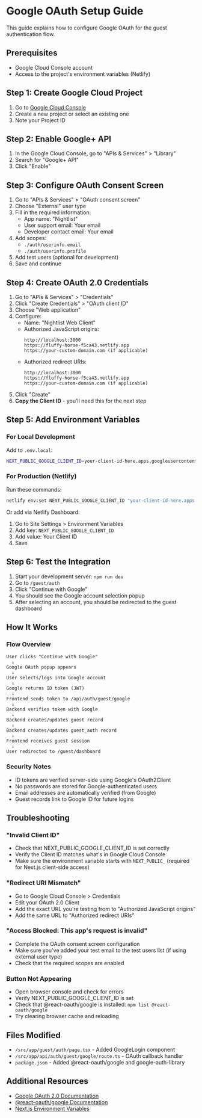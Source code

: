 # Google OAuth Setup Guide

This guide explains how to configure Google OAuth for the guest authentication flow.

## Prerequisites

- Google Cloud Console account
- Access to the project's environment variables (Netlify)

## Step 1: Create Google Cloud Project

1. Go to [Google Cloud Console](https://console.cloud.google.com/)
2. Create a new project or select an existing one
3. Note your Project ID

## Step 2: Enable Google+ API

1. In the Google Cloud Console, go to "APIs & Services" > "Library"
2. Search for "Google+ API"
3. Click "Enable"

## Step 3: Configure OAuth Consent Screen

1. Go to "APIs & Services" > "OAuth consent screen"
2. Choose "External" user type
3. Fill in the required information:
   - App name: "Nightlist"
   - User support email: Your email
   - Developer contact email: Your email
4. Add scopes:
   - `./auth/userinfo.email`
   - `./auth/userinfo.profile`
5. Add test users (optional for development)
6. Save and continue

## Step 4: Create OAuth 2.0 Credentials

1. Go to "APIs & Services" > "Credentials"
2. Click "Create Credentials" > "OAuth client ID"
3. Choose "Web application"
4. Configure:
   - Name: "Nightlist Web Client"
   - Authorized JavaScript origins:
     ```
     http://localhost:3000
     https://fluffy-horse-f5ca43.netlify.app
     https://your-custom-domain.com (if applicable)
     ```
   - Authorized redirect URIs:
     ```
     http://localhost:3000
     https://fluffy-horse-f5ca43.netlify.app
     https://your-custom-domain.com (if applicable)
     ```
5. Click "Create"
6. **Copy the Client ID** - you'll need this for the next step

## Step 5: Add Environment Variables

### For Local Development

Add to `.env.local`:
```bash
NEXT_PUBLIC_GOOGLE_CLIENT_ID=your-client-id-here.apps.googleusercontent.com
```

### For Production (Netlify)

Run these commands:
```bash
netlify env:set NEXT_PUBLIC_GOOGLE_CLIENT_ID "your-client-id-here.apps.googleusercontent.com"
```

Or add via Netlify Dashboard:
1. Go to Site Settings > Environment Variables
2. Add key: `NEXT_PUBLIC_GOOGLE_CLIENT_ID`
3. Add value: Your Client ID
4. Save

## Step 6: Test the Integration

1. Start your development server: `npm run dev`
2. Go to `/guest/auth`
3. Click "Continue with Google"
4. You should see the Google account selection popup
5. After selecting an account, you should be redirected to the guest dashboard

## How It Works

### Flow Overview

```
User clicks "Continue with Google"
  ↓
Google OAuth popup appears
  ↓
User selects/logs into Google account
  ↓
Google returns ID token (JWT)
  ↓
Frontend sends token to /api/auth/guest/google
  ↓
Backend verifies token with Google
  ↓
Backend creates/updates guest record
  ↓
Backend creates/updates guest_auth record
  ↓
Frontend receives guest session
  ↓
User redirected to /guest/dashboard
```

### Security Notes

- ID tokens are verified server-side using Google's OAuth2Client
- No passwords are stored for Google-authenticated users
- Email addresses are automatically verified (from Google)
- Guest records link to Google ID for future logins

## Troubleshooting

### "Invalid Client ID"
- Check that NEXT_PUBLIC_GOOGLE_CLIENT_ID is set correctly
- Verify the Client ID matches what's in Google Cloud Console
- Make sure the environment variable starts with `NEXT_PUBLIC_` (required for Next.js client-side access)

### "Redirect URI Mismatch"
- Go to Google Cloud Console > Credentials
- Edit your OAuth 2.0 Client
- Add the exact URL you're testing from to "Authorized JavaScript origins"
- Add the same URL to "Authorized redirect URIs"

### "Access Blocked: This app's request is invalid"
- Complete the OAuth consent screen configuration
- Make sure you've added your test email to the test users list (if using external user type)
- Check that the required scopes are enabled

### Button Not Appearing
- Open browser console and check for errors
- Verify NEXT_PUBLIC_GOOGLE_CLIENT_ID is set
- Check that @react-oauth/google is installed: `npm list @react-oauth/google`
- Try clearing browser cache and reloading

## Files Modified

- `/src/app/guest/auth/page.tsx` - Added GoogleLogin component
- `/src/app/api/auth/guest/google/route.ts` - OAuth callback handler
- `package.json` - Added @react-oauth/google and google-auth-library

## Additional Resources

- [Google OAuth 2.0 Documentation](https://developers.google.com/identity/protocols/oauth2)
- [@react-oauth/google Documentation](https://www.npmjs.com/package/@react-oauth/google)
- [Next.js Environment Variables](https://nextjs.org/docs/basic-features/environment-variables)
